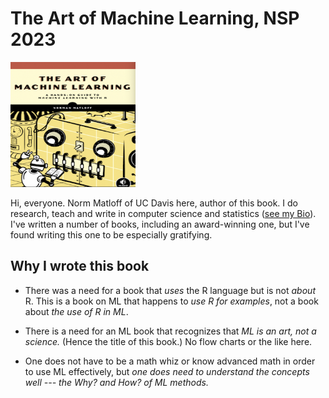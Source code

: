 # The Art of Machine Learning, NSP 2023

<img src="FrontCover.png" alt="Front cover" width="200" height="200">

Hi, everyone.  Norm Matloff of UC Davis here, author of this book.  I do
research, teach and write in computer science and statistics ([see my
Bio](https://heather.cs.ucdavis.edu/matloff.html)).  I've written a
number of books, including an award-winning one, but I've found writing
this one to be especially gratifying.

## Why I wrote this book

* There was a need for a book that *uses* the R language but
is not *about* R.  This is a book on ML that happens to *use R for
examples*, not a book about *the use of R in ML*.

* There is a need for an ML book that recognizes that *ML is
an art, not a science.* (Hence the title of this book.)  No flow
charts or the like here.

* One does not have to be a math whiz or know advanced math in order
to use ML effectively, but *one does need to understand the
concepts well --- the Why? and How? of ML methods.*

